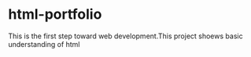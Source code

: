 # html-portfolio
This is the first step toward web development.This project shoews basic understanding of html
